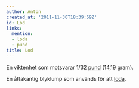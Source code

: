 ```yaml
---
author: Anton
created_at: '2011-11-30T18:39:59Z'
id: Lod
links:
  mention:
  - loda
  - pund
title: Lod
---
```


En viktenhet som motsvarar 1/32 [pund] (14,19 gram).

En åttakantig blyklump som används för att [loda].

  [pund]: pund
  [loda]: loda
